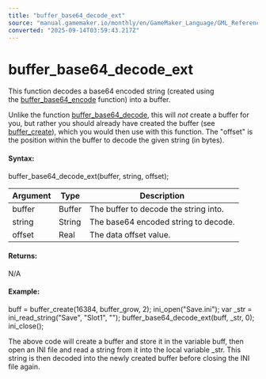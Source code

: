 ```yaml
---
title: "buffer_base64_decode_ext"
source: "manual.gamemaker.io/monthly/en/GameMaker_Language/GML_Reference/Buffers/buffer_base64_decode_ext.htm"
converted: "2025-09-14T03:59:43.217Z"
---
```


# buffer\_base64\_decode\_ext

This function decodes a base64 encoded string (created using the [buffer\_base64\_encode](../../../../../../GameMaker_Language/GML_Reference/Buffers/buffer_base64_encode.md) function) into a buffer.

Unlike the function [buffer\_base64\_decode](buffer_base64_decode.md), this will _not_ create a buffer for you, but rather you should already have created the buffer (see [buffer\_create](buffer_create.md)), which you would then use with this function. The "offset" is the position within the buffer to decode the given string (in bytes).

#### Syntax:

buffer\_base64\_decode\_ext(buffer, string, offset);

| Argument | Type | Description |
| --- | --- | --- |
| buffer | Buffer | The buffer to decode the string into. |
| string | String | The base64 encoded string to decode. |
| offset | Real | The data offset value. |

#### Returns:

N/A

#### Example:

buff = buffer\_create(16384, buffer\_grow, 2);
ini\_open("Save.ini");
var \_str = ini\_read\_string("Save", "Slot1", "");
buffer\_base64\_decode\_ext(buff, \_str, 0);
ini\_close();

The above code will create a buffer and store it in the variable buff, then open an INI file and read a string from it into the local variable \_str. This string is then decoded into the newly created buffer before closing the INI file again.